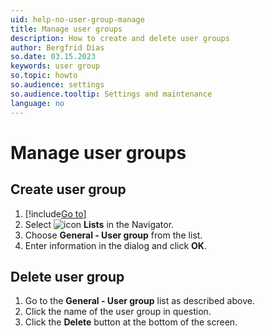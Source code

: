 ```yaml
---
uid: help-no-user-group-manage
title: Manage user groups
description: How to create and delete user groups
author: Bergfrid Dias
so.date: 03.15.2023
keywords: user group
so.topic: howto
so.audience: settings
so.audience.tooltip: Settings and maintenance
language: no
---
```


# Manage user groups

## Create user group

1. [!include[Go to](../../../learn/includes/goto-sm.md)]
1. Select ![icon][img2] **Lists** in the Navigator.
1. Choose **General - User group** from the list.
1. Enter information in the dialog and click **OK**.

## Delete user group

1. Go to the **General - User group** list as described above.
1. Click the name of the user group in question.
1. Click the **Delete** button at the bottom of the screen.

<!-- Referenced links -->

<!-- Referenced images -->
[img2]: ../../../../../common/icons/nav-admin-lists-active.png

